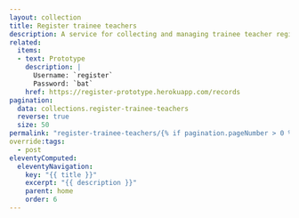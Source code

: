 ```yaml
---
layout: collection
title: Register trainee teachers
description: A service for collecting and managing trainee teacher registration data
related:
  items:
  - text: Prototype
    description: |
      Username: `register`
      Password: `bat`
    href: https://register-prototype.herokuapp.com/records
pagination:
  data: collections.register-trainee-teachers
  reverse: true
  size: 50
permalink: "register-trainee-teachers/{% if pagination.pageNumber > 0 %}page/{{ pagination.pageNumber + 1 }}{% endif %}/"
override:tags:
  - post
eleventyComputed:
  eleventyNavigation:
    key: "{{ title }}"
    excerpt: "{{ description }}"
    parent: home
    order: 6
---
```

